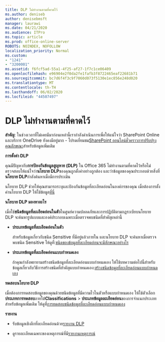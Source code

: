 ```yaml
---
title: DLP ไม่ทํางานตามที่คาดไว้
ms.author: deniseb
author: denisebmsft
manager: laurawi
ms.date: 04/21/2020
ms.audience: ITPro
ms.topic: article
ms.prod: office-online-server
ROBOTS: NOINDEX, NOFOLLOW
localization_priority: Normal
ms.custom:
- "1241"
- "3200001"
ms.assetid: f6fcf5ad-55a1-4f25-af27-1f7c1ce06409
ms.openlocfilehash: e96904e2f0da2fe1fafb3f8722465eaf22681b71
ms.sourcegitcommit: bc7d6f4f3c9f7060d073f5130e1ec856e248d020
ms.translationtype: MT
ms.contentlocale: th-TH
ms.lasthandoff: 06/02/2020
ms.locfileid: "44507497"
---
```

# <a name="dlp-not-working-as-expected"></a>DLP ไม่ทํางานตามที่คาดไว้

**สําคัญ**: ในช่วงเวลาที่ไม่เคยมีมาก่อนเหล่านี้เรากําลังดําเนินการเพื่อให้แน่ใจว่า SharePoint Online และบริการ OneDrive ยังคงมีอยู่มาก - โปรดเยี่ยมชม[SharePoint ออนไลน์ชั่วคราวการปรับปรุงคุณลักษณะ](https://aka.ms/ODSPAdjustments)สําหรับข้อมูลเพิ่มเติม

 **การตั้งค่า DLP**

คุณมีปัญหากับ**การป้องกันข้อมูลสูญหาย (DLP)** ใน Office 365 ไม่ทํางานตามที่คาดไว้หรือไม่ ตรวจสอบให้แน่ใจว่า**นโยบาย DLP**ของคุณถูกตั้งค่าอย่างถูกต้อง และว่าข้อมูลของคุณประกอบด้วยสิ่งที่**นโยบาย DLP**กําลังค้นหาเมื่อมีการประเมิน
  
นโยบาย DLP ช่วยให้คุณสามารถระบุและป้องกันข้อมูลที่ละเอียดอ่อนในองค์กรของคุณ เมื่อต้องการตั้งค่านโยบาย DLP ให้ใช้ข้อมูล[ที่นี่](https://docs.microsoft.com/office365/securitycompliance/prevent-data-loss#set-up-dlp)
  
 **นโยบาย DLP มองหาอะไร**
  
เมื่อใช้**ชนิดข้อมูลที่ละเอียดอ่อนในตัว**ในศูนย์ความปลอดภัยและการปฏิบัติตามกฎระเบียบนโยบาย DLP จะค้นหารูปแบบและองค์ประกอบเฉพาะเมื่อตรวจพบชนิดที่สําคัญเหล่านี้
  
- **ประเภทข้อมูลที่ละเอียดอ่อนในตัว**

    สําหรับข้อมูลเกี่ยวกับชนิด Sensitive ที่มีอยู่แล้วภายใน และนโยบาย DLP จะค้นหาเมื่อตรวจพบชนิด Sensitive ให้ดูที่:[ชนิดของข้อมูลที่ละเอียดอ่อนจะมีลักษณะอย่างไร](https://docs.microsoft.com/microsoft-365/compliance/sensitive-information-type-entity-definitions)

- **ประเภทข้อมูลที่ละเอียดอ่อนแบบกําหนดเอง**

    ถ้าคุณกําลังพยายามสร้างชนิดข้อมูลที่ละเอียดอ่อนแบบกําหนดเอง ให้ใช้บทความต่อไปนี้สําหรับข้อมูลเกี่ยวกับวิธีการสร้างชนิดที่สําคัญแบบกําหนดเอง:[สร้างชนิดข้อมูลที่ละเอียดอ่อนแบบกําหนดเอง](https://docs.microsoft.com/microsoft-365/compliance/create-a-custom-sensitive-information-type)

**ทดสอบนโยบาย DLP**

เมื่อต้องการทดสอบข้อมูลของคุณด้วยชนิดข้อมูลที่มีความไวในตัวหรือแบบกําหนดเอง ให้ใช้ตัวเลือก**ประเภทการทดสอบ**ภายใต้**Classifications**  >  **ประเภทข้อมูลละเอียดอ่อน**ของการจําแนกประเภท สําหรับข้อมูลเพิ่มเติม ให้ดูที่[การทดสอบชนิดข้อมูลที่ละเอียดอ่อนแบบกําหนดเอง](https://docs.microsoft.com/microsoft-365/compliance/create-a-custom-sensitive-information-type#create-custom-sensitive-information-types-in-the-security--compliance-center)

 **รายงาน**
  
- รับข้อมูลเชิงลึกที่ละเอียดอ่อนด้วย[รายงาน DLP](https://docs.microsoft.com/microsoft-365/compliance/data-loss-prevention-policies#dlp-reports)

- ดูรายละเอียดเฉพาะของเหตุการณ์ที่มี[รายงานเหตุการณ์](https://docs.microsoft.com/microsoft-365/compliance/data-loss-prevention-policies#incident-reports)
